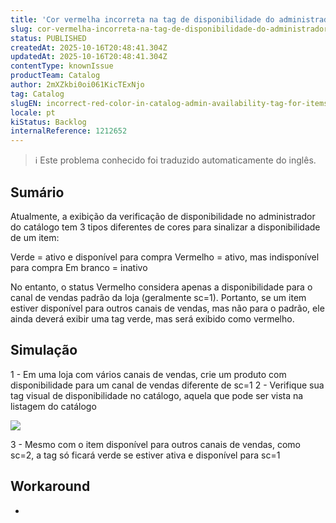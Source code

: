 ```yaml
---
title: 'Cor vermelha incorreta na tag de disponibilidade do administrador do catálogo para itens fora de sc=1'
slug: cor-vermelha-incorreta-na-tag-de-disponibilidade-do-administrador-do-catalogo-para-itens-fora-de-sc1
status: PUBLISHED
createdAt: 2025-10-16T20:48:41.304Z
updatedAt: 2025-10-16T20:48:41.304Z
contentType: knownIssue
productTeam: Catalog
author: 2mXZkbi0oi061KicTExNjo
tag: Catalog
slugEN: incorrect-red-color-in-catalog-admin-availability-tag-for-items-out-of-sc1
locale: pt
kiStatus: Backlog
internalReference: 1212652
---
```


>ℹ️ Este problema conhecido foi traduzido automaticamente do inglês.

## Sumário


Atualmente, a exibição da verificação de disponibilidade no administrador do catálogo tem 3 tipos diferentes de cores para sinalizar a disponibilidade de um item:

Verde = ativo e disponível para compra
Vermelho = ativo, mas indisponível para compra
Em branco = inativo

No entanto, o status Vermelho considera apenas a disponibilidade para o canal de vendas padrão da loja (geralmente sc=1). Portanto, se um item estiver disponível para outros canais de vendas, mas não para o padrão, ele ainda deverá exibir uma tag verde, mas será exibido como vermelho.
## Simulação


1 - Em uma loja com vários canais de vendas, crie um produto com disponibilidade para um canal de vendas diferente de sc=1
2 - Verifique sua tag visual de disponibilidade no catálogo, aquela que pode ser vista na listagem do catálogo

 ![](https://vtexhelp.zendesk.com/attachments/token/OpqtMAd4kvj5EW4HUxlAdrBo0/?name=image.png)

3 - Mesmo com o item disponível para outros canais de vendas, como sc=2, a tag só ficará verde se estiver ativa e disponível para sc=1
## Workaround


-



